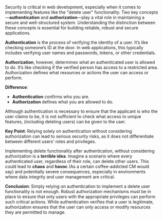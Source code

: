 Security is critical in web development, especially when it comes to implementing features like the "delete user" functionality. Two key concepts—**authentication** and **authorization**—play a vital role in maintaining a secure and well-structured system. Understanding the distinction between these concepts is essential for building reliable, robust and secure applications.

**Authentication** is the process of verifying the identity of a user. It’s like checking someone’s ID at the door. In web applications, this typically includes verifying user names and passwords, tokens, or other credentials.

**Authorization**, however, determines what an authenticated user is allowed to do. It’s like checking if the verified person has access to a restricted area. Authorization defines what resources or actions the user can access or perform.

**Difference**:
- **Authentication** confirms who you are.
- **Authorization** defines what you are allowed to do.

Although authentication is necessary to ensure that the applicant is who the user claims to be, it is not sufficient to check what access to unique features, (including deleting users) can be given to the user.

**Key Point**: Relying solely on authentication without considering authorization can lead to serious security risks, as it does not differentiate between different users' roles and privileges.

Implementing delete functionality after authentication, without considering authorization is a **terrible idea**. Imagine a scenario where every authenticated user, regardless of their role, can delete other users. This could lead to **chaos** and **havoc** (As a certain coffee-addicted CM would say) and potentially severe consequences, especially in environments where data integrity and user management are critical.

**Conclusion**: Simply relying on authentication to implement a delete user functionality is not enough. Robust authorization mechanisms must be in place to ensure that only users with the appropriate privileges can perform such critical actions. While authentication verifies that a user is legitimate, authorization ensures that the user can only access or modify resources they are permitted to manage.

